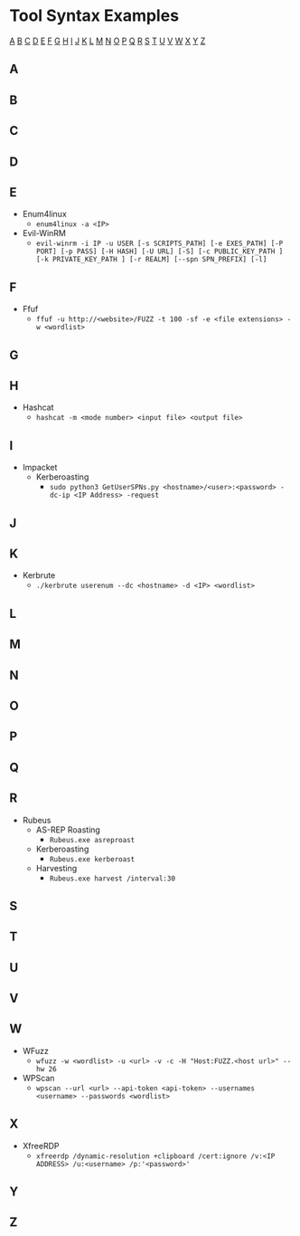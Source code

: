 # Tool Syntax Examples

[A](ToolSyntax.md#a) [B](ToolSyntax.md#b) [C](ToolSyntax.md#c) [D](ToolSyntax.md#d) [E](ToolSyntax.md#e) [F](ToolSyntax.md#f) [G](ToolSyntax.md#g) [H](ToolSyntax.md#h) [I](ToolSyntax.md#i) [J](ToolSyntax.md#j) [K](ToolSyntax.md#k) [L](ToolSyntax.md#l) [M](ToolSyntax.md#m) [N](ToolSyntax.md#n)
[O](ToolSyntax.md#o) [P](ToolSyntax.md#p) [Q](ToolSyntax.md#q) [R](ToolSyntax.md#r) [S](ToolSyntax.md#s) [T](ToolSyntax.md#t) [U](ToolSyntax.md#u) [V](ToolSyntax.md#v) [W](ToolSyntax.md#w) [X](ToolSyntax.md#x) [Y](ToolSyntax.md#y) [Z](ToolSyntax.md#z)

## A

## B

## C

## D

## E
- Enum4linux
    - `enum4linux -a <IP>`
- Evil-WinRM
    - `evil-winrm -i IP -u USER [-s SCRIPTS_PATH] [-e EXES_PATH] [-P PORT] [-p PASS] [-H HASH] [-U URL] [-S] [-c PUBLIC_KEY_PATH ] [-k PRIVATE_KEY_PATH ] [-r REALM] [--spn SPN_PREFIX] [-l]`

## F
- Ffuf
    - `ffuf -u http://<website>/FUZZ -t 100 -sf -e <file extensions> -w <wordlist>`

## G

## H
- Hashcat
    - `hashcat -m <mode number> <input file> <output file>`

## I
- Impacket
    - Kerberoasting
       - `sudo python3 GetUserSPNs.py <hostname>/<user>:<password> -dc-ip <IP Address> -request`

## J

## K
- Kerbrute
    - `./kerbrute userenum --dc <hostname> -d <IP> <wordlist>`

## L

## M

## N

## O

## P

## Q

## R
- Rubeus
    - AS-REP Roasting
        - `Rubeus.exe asreproast`
    - Kerberoasting
        - `Rubeus.exe kerberoast`
    - Harvesting
        - `Rubeus.exe harvest /interval:30`

## S

## T

## U

## V

## W
- WFuzz
    - `wfuzz -w <wordlist> -u <url> -v -c -H "Host:FUZZ.<host url>" --hw 26`
- WPScan
    - `wpscan --url <url> --api-token <api-token> --usernames <username> --passwords <wordlist>`

## X
- XfreeRDP
    - `xfreerdp /dynamic-resolution +clipboard /cert:ignore /v:<IP ADDRESS> /u:<username> /p:'<password>'`
## Y

## Z
